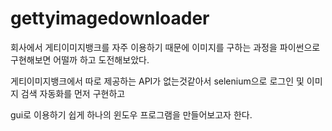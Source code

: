 # gettyimagedownloader

회사에서 게티이미지뱅크를 자주 이용하기 때문에 이미지를 구하는 과정을 파이썬으로 구현해보면 어떨까 하고 도전해보았다.  
  
게티이미지뱅크에서 따로 제공하는 API가 없는것같아서 selenium으로 로그인 및 이미지 검색 자동화를 먼저 구현하고  

gui로 이용하기 쉽게 하나의 윈도우 프로그램을 만들어보고자 한다.
